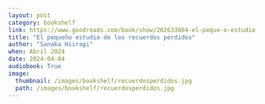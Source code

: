 ```yaml
---
layout: post
category: bookshelf
link: https://www.goodreads.com/book/show/202633884-el-peque-o-estudio-de-los-recuerdos-perdidos
title: "El pequeño estudio de los recuerdos perdidos"
author: "Sanaka Hiiragi"
when: Abril 2024
date: 2024-04-04
audiobook: True
image:
  thumbnail: /images/bookshelf/recuerdosperdidos.jpg
  path: /images/bookshelf/recuerdosperdidos.jpg
---
```

